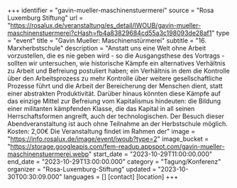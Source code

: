 +++
identifier = "gavin-mueller-maschinenstuermerei"
source = "Rosa Luxemburg Stiftung"
url = "https://rosalux.de/veranstaltung/es_detail/IWOUB/gavin-mueller-maschinenstuermerei?cHash=fb4a83829684cd55a3c198093de28af1"
type = "event"
title = "Gavin Mueller: Maschinenstürmerei"
subtitle = "16. Marxherbstschule"
description = "Anstatt uns eine Welt ohne Arbeit vorzustellen, die es nie geben wird - so die Ausgangsthese des Vortrags - sollten wir untersuchen, wie historische Kämpfe ein alternatives Verhältnis zu Arbeit und Befreiung postuliert haben; ein Verhältnis in dem die Kontrolle über den Arbeitsprozess zu mehr Kontrolle über weitere gesellschaftliche Prozesse führt und die Arbeit der Bereicherung der Menschen dient, statt einer abstrakten Produktivität. Darüber hinaus könnten diese Kämpfe auf das einzige Mittel zur Befreiung vom Kapitalismus hindeuten: die Bildung einer militanten kämpfenden Klasse, die das Kapital in all seinen Herrschaftsformen angreift, auch der technologischen. 
Der Besuch dieser Abendveranstaltung ist auch ohne Teilnahme an der Herbstschule möglich.
Kosten: 2,00€
Die Veranstaltung findet im Rahmen der"
image = "https://info.rosalux.de/image/event/iwoub?type=2"
image_bucket = "https://storage.googleapis.com/fem-readup.appspot.com/gavin-mueller-maschinenstuermerei.webp"
start_date = "2023-10-29T11:00:00.000"
end_date = "2023-10-29T13:00:00.000"
category = "Tagung/Konferenz"
organizer = "Rosa-Luxemburg-Stiftung"
updated = "2023-10-30T00:30:09.000"
languages = []
[contact]
[location]
+++